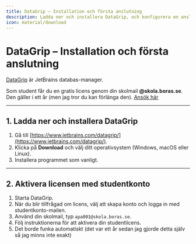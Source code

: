 ```yaml
---
title: DataGrip – Installation och första anslutning
description: Ladda ner och installera DataGrip, och konfigurera en anslutning till MariaDB som student.
icon: material/download
---
```


# DataGrip – Installation och första anslutning

[DataGrip](https://www.jetbrains.com/datagrip/) är JetBrains databas-manager.

Som student får du en gratis licens genom din skolmail **@skola.boras.se**. Den gäller i ett år (men jag tror du kan förlänga den). [Ansök här](https://www.jetbrains.com/shop/eform/students)

---

## 1. Ladda ner och installera DataGrip

1. Gå till [https://www.jetbrains.com/datagrip/](https://www.jetbrains.com/datagrip/).
2. Klicka på **Download** och välj ditt operativsystem (Windows, macOS eller Linux).
3. Installera programmet som vanligt.

---

## 2. Aktivera licensen med studentkonto

1. Starta DataGrip.
2. När du blir tillfrågad om licens, välj att skapa konto och logga in med studentkonto-mailen.
3. Använd din skolmail, typ `apa001@skola.boras.se`.
4. Följ instruktionerna för att aktivera din studentlicens.
5. Det borde funka automatiskt (det var ett år sedan jag gjorde detta själv så jag minns inte exakt)
